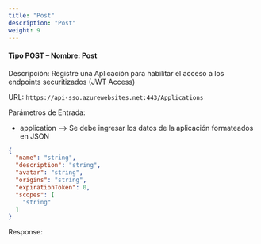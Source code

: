 ```yaml
---
title: "Post"
description: "Post"
weight: 9
---
```

#### Tipo POST – Nombre: Post ####

Descripción: Registre una Aplicación para habilitar el acceso a los endpoints securitizados (JWT Access)

URL: `https://api-sso.azurewebsites.net:443/Applications`

Parámetros de Entrada:

* application --> Se debe ingresar los datos de la aplicación formateados en JSON

```json
{
  "name": "string",
  "description": "string",
  "avatar": "string",
  "origins": "string",
  "expirationToken": 0,
  "scopes": [
    "string"
  ]
}
```

Response:

